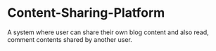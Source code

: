 # Content-Sharing-Platform
A system where user can share their own blog content and also read, comment contents shared by another user. 
